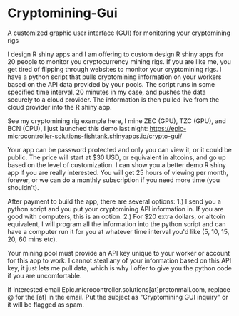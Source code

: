 # Cryptomining-Gui
A customized graphic user interface (GUI) for monitoring your cryptomining rigs

I design R shiny apps and I am offering to custom design R shiny apps for 20 people to monitor you cryptocurrency mining rigs. If you are like me, you get tired of flipping through websites to monitor your cryptomining rigs. I have a python script that pulls cryptomining information on your workers based on the API data provided by your pools.  The script runs in some specified time interval, 20 minutes in my case, and pushes the data securely to a cloud provider.  The information is then pulled live from the cloud provider into the R shiny app.

See my cryptomining rig example here, I mine ZEC (GPU), TZC (GPU), and BCN (CPU), I just launched this demo last night: 
https://epic-microcontroller-solutions-fishtank.shinyapps.io/crypto-gui/

Your app can be password protected and only you can view it, or it could be public. The price will start at $30 USD, or equivalent in altcoins, and go up based on the level of customization. I can show you a better demo R shiny app if you are really interested. You will get 25 hours of viewing per month, forever, or we can do a monthly subscription if you need more time (you shouldn't).  


After payment to build the app, there are several options:
1.) I send you a python script and you put your cryptomining API information in. If you are good with computers, this is an option.
2.) For $20 extra dollars, or altcoin equivalent, I will program all the information into the python script and can have a computer run it for you at whatever time interval you'd like (5, 10, 15, 20, 60 mins etc).


Your mining pool must provide an API key unique to your worker or account for this app to work.  I cannot steal any of your information based on this API key, it just lets me pull data, which is why I offer to give you the python code if you are uncomfortable. 

If interested email Epic.microcontroller.solutions[at]protonmail.com, replace @ for the [at] in the email. Put the subject as "Cryptomining GUI inquiry" or it will be flagged as spam.
